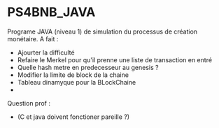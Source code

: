 # PS4BNB_JAVA
Programe JAVA  (niveau 1) de simulation du processus de création monétaire. 
A fait : 
- Ajourter la difficulté 
- Refaire le Merkel pour qu'il prenne une liste de transaction en entré 
- Quelle hash metre en predecesseur au genesis ?
- Modifier la limite de block de la chaine 
- Tableau dinamyque pour la BLockChaine
- 


Question prof :
- (C et java doivent fonctioner pareille ?)
